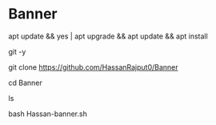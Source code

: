 # Banner
apt update && yes | apt upgrade && apt update && apt install


git -y


git clone https://github.com/HassanRajput0/Banner



cd Banner


ls


bash Hassan-banner.sh
